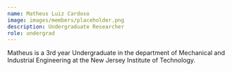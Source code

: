 ```yaml
---
name: Matheus Luiz Cardoso
image: images/members/placeholder.png
description: Undergraduate Researcher 
role: undergrad 
---
```


Matheus is a 3rd year Undergraduate in the department of Mechanical and Industrial Engineering at the New Jersey Institute of Technology.